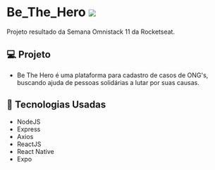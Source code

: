 # Be_The_Hero  <img src={logoImg} >

  
Projeto resultado da Semana Omnistack 11 da Rocketseat.

## 💻 Projeto 
- Be The Hero é uma plataforma para cadastro de casos de ONG's, buscando ajuda de pessoas solidárias a lutar por suas causas.

## 🚀 Tecnologias Usadas
- NodeJS
- Express
- Axios
- ReactJS
- React Native
- Expo

